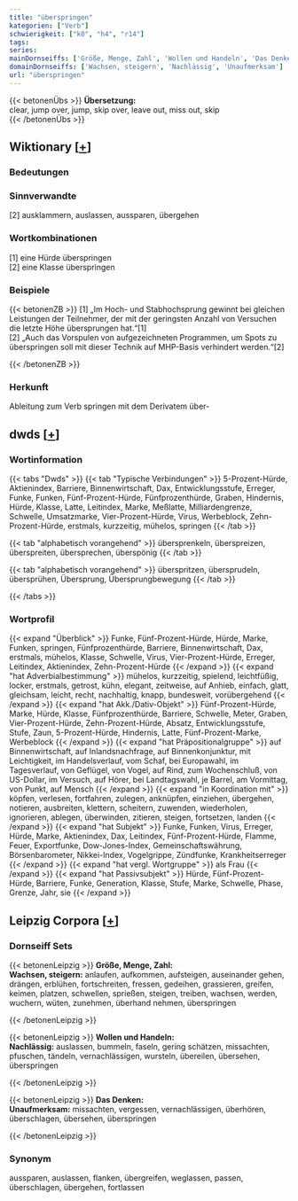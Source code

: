 ```yaml
---
title: "überspringen"
kategorien: ["Verb"]
schwierigkeit: ["k0", "h4", "r14"]
tags:
series:
mainDornseiffs: ['Größe, Menge, Zahl', 'Wollen und Handeln', 'Das Denken']
domainDornseiffs: ['Wachsen, steigern', 'Nachlässig', 'Unaufmerksam']
url: "überspringen"
---
```


{{< betonenÜbs >}}
**Übersetzung:**  
clear, jump  over, jump, skip over, leave out, miss out, skip  
{{< /betonenÜbs >}}

## Wiktionary [[+](https://de.wiktionary.org/wiki/überspringen)]

### Bedeutungen

### Sinnverwandte
[2] ausklammern, auslassen, aussparen, übergehen  

### Wortkombinationen
[1] eine Hürde überspringen  
[2] eine Klasse überspringen  

### Beispiele
{{< betonenZB >}}
[1] „Im Hoch- und Stabhochsprung gewinnt bei gleichen Leistungen der Teilnehmer, der mit der geringsten Anzahl von Versuchen die letzte Höhe übersprungen hat.“[1]  
[2] „Auch das Vorspulen von aufgezeichneten Programmen, um Spots zu überspringen soll mit dieser Technik auf MHP-Basis verhindert werden.“[2]  

{{< /betonenZB >}}
### Herkunft
Ableitung zum Verb springen mit dem Derivatem über-  



## dwds [[+](https://www.dwds.de/wb/überspringen)]

### Wortinformation
{{< tabs "Dwds" >}}
{{< tab "Typische Verbindungen" >}}
5-Prozent-Hürde, Aktienindex, Barriere, Binnenwirtschaft, Dax, Entwicklungsstufe, Erreger, Funke, Funken, Fünf-Prozent-Hürde, Fünfprozenthürde, Graben, Hindernis, Hürde, Klasse, Latte, Leitindex, Marke, Meßlatte, Milliardengrenze, Schwelle, Umsatzmarke, Vier-Prozent-Hürde, Virus, Werbeblock, Zehn-Prozent-Hürde, erstmals, kurzzeitig, mühelos, springen
{{< /tab >}}

{{< tab "alphabetisch vorangehend" >}}
übersprenkeln, überspreizen, überspreiten, übersprechen, überspönig
{{< /tab >}}

{{< tab "alphabetisch vorangehend" >}}
überspritzen, übersprudeln, übersprühen, Übersprung, Übersprungbewegung
{{< /tab >}}

{{< /tabs >}}

### Wortprofil
{{< expand "Überblick" >}} Funke, Fünf-Prozent-Hürde, Hürde, Marke, Funken, springen, Fünfprozenthürde, Barriere, Binnenwirtschaft, Dax, erstmals, mühelos, Klasse, Schwelle, Virus, Vier-Prozent-Hürde, Erreger, Leitindex, Aktienindex, Zehn-Prozent-Hürde {{< /expand >}}
{{< expand "hat Adverbialbestimmung" >}} mühelos, kurzzeitig, spielend, leichtfüßig, locker, erstmals, getrost, kühn, elegant, zeitweise, auf Anhieb, einfach, glatt, gleichsam, leicht, recht, nachhaltig, knapp, bundesweit, vorübergehend {{< /expand >}}
{{< expand "hat Akk./Dativ-Objekt" >}} Fünf-Prozent-Hürde, Marke, Hürde, Klasse, Fünfprozenthürde, Barriere, Schwelle, Meter, Graben, Vier-Prozent-Hürde, Zehn-Prozent-Hürde, Absatz, Entwicklungsstufe, Stufe, Zaun, 5-Prozent-Hürde, Hindernis, Latte, Fünf-Prozent-Marke, Werbeblock {{< /expand >}}
{{< expand "hat Präpositionalgruppe" >}} auf Binnenwirtschaft, auf Inlandsnachfrage, auf Binnenkonjunktur, mit Leichtigkeit, im Handelsverlauf, vom Schaf, bei Europawahl, im Tagesverlauf, von Geflügel, von Vogel, auf Rind, zum Wochenschluß, von US-Dollar, im Versuch, auf Hörer, bei Landtagswahl, je Barrel, am Vormittag, von Punkt, auf Mensch {{< /expand >}}
{{< expand "in Koordination mit" >}} köpfen, verlesen, fortfahren, zulegen, anknüpfen, einziehen, übergehen, notieren, ausbreiten, klettern, scheitern, zuwenden, wiederholen, ignorieren, ablegen, überwinden, zitieren, steigen, fortsetzen, landen {{< /expand >}}
{{< expand "hat Subjekt" >}} Funke, Funken, Virus, Erreger, Hürde, Marke, Aktienindex, Dax, Leitindex, Fünf-Prozent-Hürde, Flamme, Feuer, Exportfunke, Dow-Jones-Index, Gemeinschaftswährung, Börsenbarometer, Nikkei-Index, Vogelgrippe, Zündfunke, Krankheitserreger {{< /expand >}}
{{< expand "hat vergl. Wortgruppe" >}} als Frau {{< /expand >}}
{{< expand "hat Passivsubjekt" >}} Hürde, Fünf-Prozent-Hürde, Barriere, Funke, Generation, Klasse, Stufe, Marke, Schwelle, Phase, Grenze, Jahr, sie {{< /expand >}}

## Leipzig Corpora [[+](https://corpora.uni-leipzig.de/en/res?word=überspringen&corpusId=deu_newscrawl-public_2018)]

### Dornseiff Sets
{{< betonenLeipzig >}}
**Größe, Menge, Zahl:**  
**Wachsen, steigern:** anlaufen, aufkommen, aufsteigen, auseinander gehen, drängen, erblühen, fortschreiten, fressen, gedeihen, grassieren, greifen, keimen, platzen, schwellen, sprießen, steigen, treiben, wachsen, werden, wuchern, wüten, zunehmen, überhand nehmen, überspringen  

{{< /betonenLeipzig >}}


{{< betonenLeipzig >}}
**Wollen und Handeln:**  
**Nachlässig:** auslassen, bummeln, faseln, gering schätzen, missachten, pfuschen, tändeln, vernachlässigen, wursteln, übereilen, übersehen, überspringen  

{{< /betonenLeipzig >}}


{{< betonenLeipzig >}}
**Das Denken:**  
**Unaufmerksam:** missachten, vergessen, vernachlässigen, überhören, überschlagen, übersehen, überspringen  

{{< /betonenLeipzig >}}

### Synonym
aussparen, auslassen, flanken, übergreifen, weglassen, passen, überschlagen, übergehen, fortlassen

